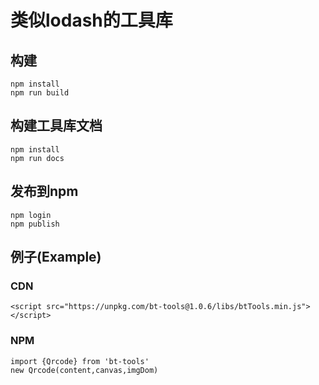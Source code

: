 # 类似lodash的工具库
## 构建
```
npm install
npm run build 
```
## 构建工具库文档
```
npm install
npm run docs
```
## 发布到npm
```
npm login
npm publish
```

## 例子(Example)
### CDN
```
<script src="https://unpkg.com/bt-tools@1.0.6/libs/btTools.min.js"></script>
```
### NPM
```
import {Qrcode} from 'bt-tools'
new Qrcode(content,canvas,imgDom)
```